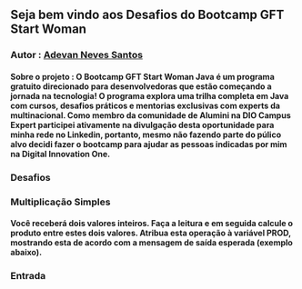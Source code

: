 ## Seja bem vindo aos Desafios do Bootcamp GFT Start Woman

### Autor : [Adevan Neves Santos](https://www.linkedin.com/in/adevan-neves-santos/)

#### Sobre o projeto : O Bootcamp GFT Start Woman Java é um programa gratuito direcionado para desenvolvedoras que estão começando a jornada na tecnologia! O programa explora uma trilha completa em Java com cursos, desafios práticos e mentorias exclusivas com experts da multinacional. Como membro da comunidade de Alumini na DIO Campus Expert participei ativamente na divulgação desta oportunidade para minha rede no Linkedin, portanto, mesmo não fazendo parte do púlico alvo decidi fazer o bootcamp para ajudar as pessoas indicadas por mim na Digital Innovation One.

### Desafios

### Multiplicação Simples

#### Você receberá dois valores inteiros. Faça a leitura e em seguida calcule o produto entre estes dois valores. Atribua esta operação à variável PROD, mostrando esta de acordo com a mensagem de saída esperada (exemplo abaixo).

### Entrada
